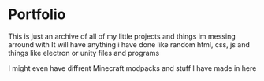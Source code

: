 # Portfolio
This is just an archive of all of my little projects and things im messing arround with
It will have anything i have done like random html, css, js and things like electron or unity files and programs

I might even have diffrent Minecraft modpacks and stuff I have made in here
